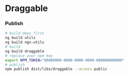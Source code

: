 # Draggable


### Publish
```bash
# build deps first
ng build utils
ng build ngx-utils
# build
ng build draggable
# replace your npm key
export NPM_TOKEN="00000000-0000-0000-0000-000000000000"
# publish
npm publish dist/libs/draggable --access public
```

